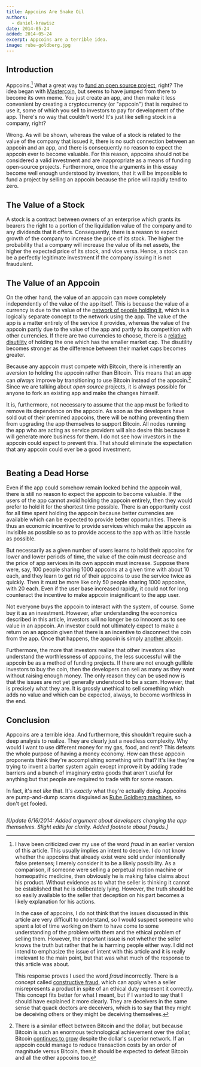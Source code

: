 ```yaml
---
title: Appcoins Are Snake Oil
authors:
  - daniel-krawisz
date: 2014-05-24
added: 2014-05-24
excerpt: Appcoins are a terrible idea.
image: rube-goldberg.jpg
---
```


## Introduction

Appcoins.[^1] What a great way to [fund an open source
project](http://startupboy.com/2014/03/09/the-bitcoin-model-for-crowdfunding/),
right? The idea began with
[Mastercoin](/mempool/mastercoin-is-a-nightmare-of-insanity), but seems to
have jumped from there to become its own meme. You just create an app, and
then make it less convenient by creating a cryptocurrency (or "appcoin") that
is required to use it, some of which you sell to investors to pay for
development of the app. There's no way that couldn't work! It's just like
selling stock in a company, right?

Wrong. As will be shown, whereas the value of a stock is related to the value
of the company that issued it, there is no such connection between an appcoin
and an app, and there is consequently no reason to expect the appcoin ever to
become valuable. For this reason, appcoins should not be considered a valid
investment and are inappropriate as a means of funding open-source projects.
Furthermore, once the arguments in this essay become well enough understood by
investors, that it will be impossible to fund a project by selling an appcoin
because the price will rapidly tend to zero.

## The Value of a Stock

A stock is a contract between owners of an enterprise which grants its bearers
the right to a portion of the liquidation value of the company and to any
dividends that it offers. Consequently, there is a reason to expect growth of the
company to increase the price of its stock. The higher the probability that a
company will increase the value of its net assets, the
higher the expected price of its stock, and vice versa. Hence, a stock can be
a perfectly legitimate investment if the company issuing it is not fraudulent.

## The Value of an Appcoin

On the other hand, the value of an appcoin can move completely independently
of the value of the app itself. This is because the value of a currency is due
to the value of the [network of people holding
it](/mempool/how-we-know-bitcoin-is-not-a-bubble), which is a logically
separate concept to the network using the app. The value of the app is a
matter entirely of the service it provides, whereas the value of the appcoin
partly due to the value of the app and partly to its competition with other
currencies. If there are two currencies to choose, there is a [relative
disutility](/mempool/the-coming-demise-of-altcoins) of holding the one which
has the smaller market cap. The disutility becomes stronger as the difference
between their market caps becomes greater.

Because any appcoin must compete with Bitcoin, there is inherently an aversion
to holding the appcoin rather than Bitcoin. This means that an app can
_always_ improve by transitioning to use Bitcoin instead of the appcoin.[^2]
Since we are talking about _open source_ projects, it is always possible for
anyone to fork an existing app and make the changes himself.

It is, furthermore, not necessary to assume that the app must be forked to
remove its dependence on the appcoin. As soon as the developers have sold out
of their premined appcoins, there will be nothing preventing them from
upgrading the app themselves to support Bitcoin. All nodes running the app who
are acting as service providers will also desire this because it will generate
more business for them. I do not see how investors in the appcoin could expect
to prevent this. That should eliminate the expectation that any appcoin could
ever be a good investment.

<figure>
  <img src="/static/img/mempool/appcoins-are-snake-oil/underpants-gnomes.png" alt="" />
</figure>

## Beating a Dead Horse

Even if the app could somehow remain locked behind the appcoin wall, there is
still no reason to expect the appcoin to become valuable. If the users of the
app cannot avoid holding the appcoin entirely, then they would prefer to hold
it for the shortest time possible. There is an opportunity cost for all time
spent holding the appcoin because better currencies are available which can be
expected to provide better opportunities. There is thus an economic incentive
to provide services which make the appcoin as invisible as possible so as to
provide access to the app with as little hassle as possible.

But necessarily as a given number of users learns to hold their appcoins for
lower and lower periods of time, the value of the coin must decrease and the
price of app services in its own appcoin must increase. Suppose there were,
say, 100 people sharing 1000 appcoins at a given time with about 10 each, and
they learn to get rid of their appcoins to use the service twice as quickly.
Then it must be more like only 50 people sharing 1000 appcoins, with 20 each.
Even if the user base increased rapidly, it could not for long counteract the
incentive to make appcoin insignificant to the app user.

Not everyone buys the appcoin to interact with the system, of course. Some buy
it as an investment. However, after understanding the economics described in
this article, investors will no longer be so innocent as to see value in an
appcoin. An investor could not ultimately expect to make a return on an
appcoin given that there is an incentive to disconnect the coin from the app.
Once that happens, the appcoin is simply [another
altcoin](/mempool/the-problem-with-altcoins).

Furthermore, the more that investors realize that other investors also
understand the worthlessness of appcoins, the less successful will the appcoin
be as a method of funding projects. If there are not enough gullible investors
to buy the coin, then the developers can sell as many as they want without
raising enough money. The only reason they can be used now is that the issues
are not yet generally understood to be a scam. However, that is precisely what
they are. It is grossly unethical to sell something which adds no value and
which can be expected, always, to become worthless in the end.

## Conclusion

Appcoins are a terrible idea. And furthermore, this shouldn't require such a
deep analysis to realize. They are clearly just a needless complexity. Why
would I want to use different money for my gas, food, and rent? This defeats
the whole purpose of having a money economy. How can these appcoin proponents
think they're accomplishing something with that? It's like they're trying to
invent a barter system again except improve it by adding trade barriers and a
bunch of imaginary extra goods that aren't useful for anything but that people
are required to trade with for some reason.

In fact, it's not _like_ that. It's _exactly_ what they're actually doing.
Appcoins are pump-and-dump scams disguised as [Rube Goldberg
machines](http://en.wikipedia.org/wiki/Rube_Goldberg_machine), so don't get
fooled.

<figure>
  <img src="/static/img/mempool/appcoins-are-snake-oil/inconvenience-store.jpg" alt="" />
</figure>

_[Update 6/16/2014: Added argument about developers changing the app
themselves. Slight edits for clarity. Added footnote about frauds.]_

[^1]:
    I have been criticized over my use of the word _fraud_ in an earlier
    version of this article. This usually implies an intent to deceive. I do not
    know whether the appcoins that already exist were sold under intentionally
    false pretenses; I merely consider it to be a likely possibility. As a
    comparison, if someone were selling a perpetual motion machine or homeopathic
    medicine, then obviously he is making false claims about his product. Without
    evidence as to what the seller is thinking it cannot be established that he is
    deliberately lying. However, the truth should be so easily available to the
    seller that deception on his part becomes a likely explanation for his
    actions.

    In the case of appcoins, I do not think that the issues discussed in this
    article are very difficult to understand, so I would suspect someone who
    spent a lot of time working on them to have come to some understanding of
    the problem with them and the ethical problem of selling them. However,
    the important issue is not whether the seller knows the truth but rather
    that he is harming people either way. I did not intend to emphasize the
    issue of intent with this article and it is really irrelevant to the main
    point, but that was what much of the response to this article was about.

    This response proves I used the word _fraud_ incorrectly. There is a
    concept called [constructive fraud](http://en.wikipedia.org/wiki/Constructive_fraud),
    which can apply when a seller misrepresents a product in spite of an
    ethical duty represent it correctly. This concept fits better for what I
    meant, but if I wanted to say that I should have explained it more clearly.
    They are deceivers in the same sense that quack doctors are deceivers,
    which is to say that they might be deceiving others or they might be
    deceiving themselves.

[^2]:
    There is a similar effect between Bitcoin and the dollar, but because
    Bitcoin is such an enormous technological achievement over the dollar, Bitcoin
    [continues to grow](/mempool/why-bitcoin-will-continue-to-grow) despite the
    dollar's superior network. If an appcoin could manage to reduce transaction
    costs by an order of magnitude versus Bitcoin, then it should be expected to
    defeat Bitcoin and all the other appcoins too.
